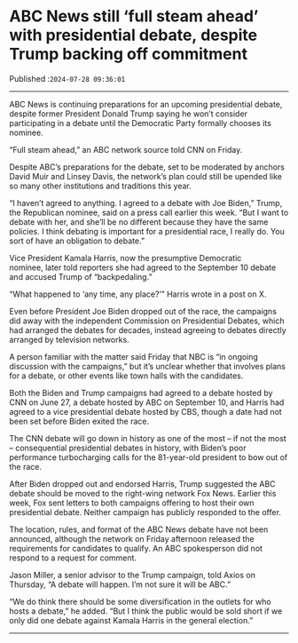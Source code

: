 # ABC News still ‘full steam ahead’ with presidential debate, despite Trump backing off commitment

Published :`2024-07-28 09:36:01`

---

ABC News is continuing preparations for an upcoming presidential debate, despite former President Donald Trump saying he won’t consider participating in a debate until the Democratic Party formally chooses its nominee.

“Full steam ahead,” an ABC network source told CNN on Friday.

Despite ABC’s preparations for the debate, set to be moderated by anchors David Muir and Linsey Davis, the network’s plan could still be upended like so many other institutions and traditions this year.

“I haven’t agreed to anything. I agreed to a debate with Joe Biden,” Trump, the Republican nominee, said on a press call earlier this week. “But I want to debate with her, and she’ll be no different because they have the same policies. I think debating is important for a presidential race, I really do. You sort of have an obligation to debate.”

Vice President Kamala Harris, now the presumptive Democratic nominee, later told reporters she had agreed to the September 10 debate and accused Trump of “backpedaling.”

“What happened to ‘any time, any place?’” Harris wrote in a post on X.

Even before President Joe Biden dropped out of the race, the campaigns did away with the independent Commission on Presidential Debates, which had arranged the debates for decades, instead agreeing to debates directly arranged by television networks.

A person familiar with the matter said Friday that NBC is “in ongoing discussion with the campaigns,” but it’s unclear whether that involves plans for a debate, or other events like town halls with the candidates.

Both the Biden and Trump campaigns had agreed to a debate hosted by CNN on June 27, a debate hosted by ABC on September 10, and Harris had agreed to a vice presidential debate hosted by CBS, though a date had not been set before Biden exited the race.

The CNN debate will go down in history as one of the most – if not the most – consequential presidential debates in history, with Biden’s poor performance turbocharging calls for the 81-year-old president to bow out of the race.

After Biden dropped out and endorsed Harris, Trump suggested the ABC debate should be moved to the right-wing network Fox News. Earlier this week, Fox sent letters to both campaigns offering to host their own presidential debate. Neither campaign has publicly responded to the offer.

The location, rules, and format of the ABC News debate have not been announced, although the network on Friday afternoon released the requirements for candidates to qualify. An ABC spokesperson did not respond to a request for comment.

Jason Miller, a senior advisor to the Trump campaign, told Axios on Thursday, “A debate will happen. I’m not sure it will be ABC.”

“We do think there should be some diversification in the outlets for who hosts a debate,” he added. “But I think the public would be sold short if we only did one debate against Kamala Harris in the general election.”

---

